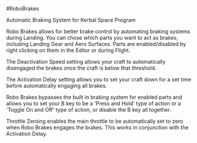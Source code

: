 #RoboBrakes

Automatic Braking System for Kerbal Space Program

Robo Brakes allows for better brake control by automating braking systems during Landing. You can chose which parts you want to act as brakes, including Landing Gear and Aero Surfaces. Parts are enabled/disabled by right clicking on them in the Editor or during Flight.

The Deactivation Speed setting allows your craft to automatically disengaged the brakes once the craft is below that threshold.

The Activation Delay setting allows you to set your craft down for a set time before automatically engaging all brakes.

Robo Brakes bypasses the built in braking system for enabled parts and allows you to set your B key to be a 'Press and Hold' type of action or a 'Toggle On and Off' type of action, or disable the B key all together.

Throttle Zeroing enables the main throttle to be automatically set to zero when Robo Brakes engages the brakes. This works in conjunction with the Activation Delay.
